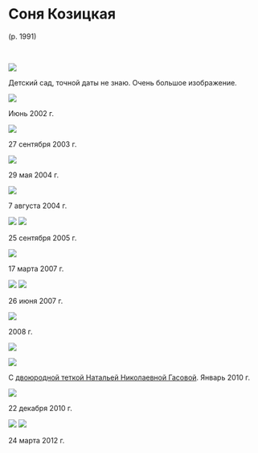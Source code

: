 # Соня Козицкая
(р. 1991)

&nbsp;

![](img/SK-001.jpg)

Детский сад, точной даты не знаю. Очень большое изображение.

![](img/SK-2002-06.jpg)

Июнь 2002 г.

![](img/SK-2003-09-27.jpg)

27 сентября 2003 г.

![](img/SK-2004-05-29.jpg)

29 мая 2004 г.

![](img/SK-2004-08-07.jpg)

7 августа 2004 г.

![](img/LTK-SK-2005-09A.JPG) ![](img/LTK-SK-2005-09B.jpg)

25 сентября 2005 г.

![](img/SK-2007-03.JPG)

17 марта 2007 г.

![](img/SK-2007-06A.JPG) ![](img/SK-2007-06B.JPG)

26 июня 2007 г.

![](img/SK-2008.jpg)

2008 г.

![](img/SK-408810668.jpeg)

![](../B1/img/NNG-KK-2010.JPG)

С [двоюродной теткой Натальей Николаевной Гасовой](../B1/NNG.md).
Январь 2010 г.

![](img/SK-2010-12.JPG)

22 декабря 2010 г.

![](img/SK-2012-03B.JPG) ![](img/SK-2012-03A.JPG)

24 марта 2012 г.